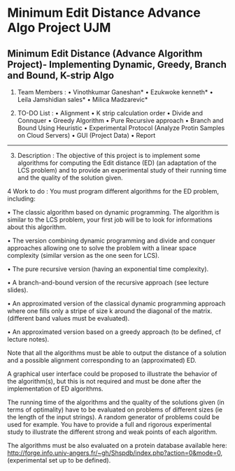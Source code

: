 # Minimum Edit Distance Advance Algo Project UJM
Minimum Edit Distance (Advance Algorithm Project)- Implementing Dynamic, Greedy, Branch and Bound, K-strip Algo
-------------------------------------------------------------------------------------------------------------------------
1. Team Members : 
• Vinothkumar Ganeshan* 
• Ezukwoke kenneth* 
• Leila Jamshidian sales*
• Milica Madzarevic* 

2. TO-DO List :
• Alignment 
• K strip calculation order
• Divide and Connquer 
• Greedy Algorithm 
• Pure Recursive approach
• Branch and Bound Using Heuristic 
• Experimental Protocol (Analyze Protin Samples on Cloud Servers) 
• GUI (Project Data) 
• Report

---------------------------------------------------------------------------------------------------------
3. Description : 
The objective of this project is to implement some algorithms for computing the Edit distance (ED) (an adaptation of the LCS problem) and to provide an experimental study of their running time and the quality of the solution given.

4 Work to do : 
You must program different algorithms for the ED problem, including:

• The classic algorithm based on dynamic programming. The algorithm is similar to the LCS problem, your first job will be to look for informations about this algorithm.

• The version combining dynamic programming and divide and conquer approaches allowing one to solve the problem with a linear space complexity (similar version as the one seen for LCS).

• The pure recursive version (having an exponential time complexity).

• A branch-and-bound version of the recursive approach (see lecture slides).

• An approximated version of the classical dynamic programming approach where one fills only a stripe of size k around the diagonal of the matrix. (different band values must be evaluated).

• An approximated version based on a greedy approach (to be defined, cf lecture notes).

Note that all the algorithms must be able to output the distance of a solution and a possible alignment corresponding to an (approximated) ED.

A graphical user interface could be proposed to illustrate the behavior of the algorithm(s), but this is not required and must be done after the implementation of ED algorithms.

The running time of the algorithms and the quality of the solutions given (in terms of optimality) have to be evaluated on problems of different sizes (ie the length of the input strings). A random generator of problems could be used for example. You have to provide a full and rigorous experimental study to illustrate the different strong and weak points of each algorithm.

The algorithms must be also evaluated on a protein database available here: http://forge.info.univ-angers.fr/~gh/Shspdb/index.php?action=0&mode=0, (experimental set up to be defined).


